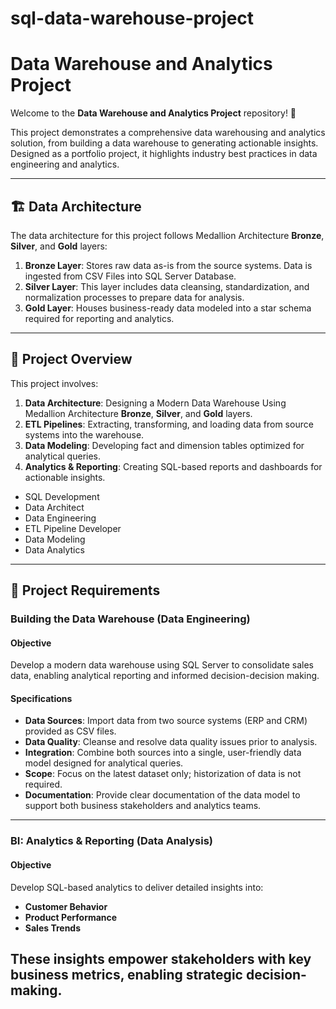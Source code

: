 # sql-data-warehouse-project
# Data Warehouse and Analytics Project

Welcome to the **Data Warehouse and Analytics Project** repository! 🚀

This project demonstrates a comprehensive data warehousing and analytics solution, from building a data warehouse to generating actionable insights. Designed as a portfolio project, it highlights industry best practices in data engineering and analytics.

---

## 🏗️ Data Architecture

The data architecture for this project follows Medallion Architecture **Bronze**, **Silver**, and **Gold** layers:

1.  **Bronze Layer**: Stores raw data as-is from the source systems. Data is ingested from CSV Files into SQL Server Database.
2.  **Silver Layer**: This layer includes data cleansing, standardization, and normalization processes to prepare data for analysis.
3.  **Gold Layer**: Houses business-ready data modeled into a star schema required for reporting and analytics.

---

## 📖 Project Overview

This project involves:

1.  **Data Architecture**: Designing a Modern Data Warehouse Using Medallion Architecture **Bronze**, **Silver**, and **Gold** layers.
2.  **ETL Pipelines**: Extracting, transforming, and loading data from source systems into the warehouse.
3.  **Data Modeling**: Developing fact and dimension tables optimized for analytical queries.
4.  **Analytics & Reporting**: Creating SQL-based reports and dashboards for actionable insights.

* SQL Development
* Data Architect
* Data Engineering
* ETL Pipeline Developer
* Data Modeling
* Data Analytics

---

## 🚀 Project Requirements

### Building the Data Warehouse (Data Engineering)

#### Objective

Develop a modern data warehouse using SQL Server to consolidate sales data, enabling analytical reporting and informed decision-decision making.

#### Specifications

* **Data Sources**: Import data from two source systems (ERP and CRM) provided as CSV files.
* **Data Quality**: Cleanse and resolve data quality issues prior to analysis.
* **Integration**: Combine both sources into a single, user-friendly data model designed for analytical queries.
* **Scope**: Focus on the latest dataset only; historization of data is not required.
* **Documentation**: Provide clear documentation of the data model to support both business stakeholders and analytics teams.

---

### BI: Analytics & Reporting (Data Analysis)

#### Objective

Develop SQL-based analytics to deliver detailed insights into:

* **Customer Behavior**
* **Product Performance**
* **Sales Trends**

These insights empower stakeholders with key business metrics, enabling strategic decision-making.
---
